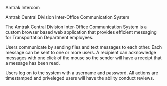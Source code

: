Amtrak Intercom

Amtrak Central Division Inter-Office Communication System

The Amtrak Central Division Inter-Office Communication System is a custom browser
based web application that provides efficient messaging for Transportation Department
employees.

Users communicate by sending files and text messages to each other.  Each message can be
sent to one or more users.  A recipient can acknowledge messages with one click of the mouse
so the sender will have a receipt that a message has been read.

Users log on to the system with a username and password. All actions are timestamped and priveleged users will
have the ability conduct reviews.

